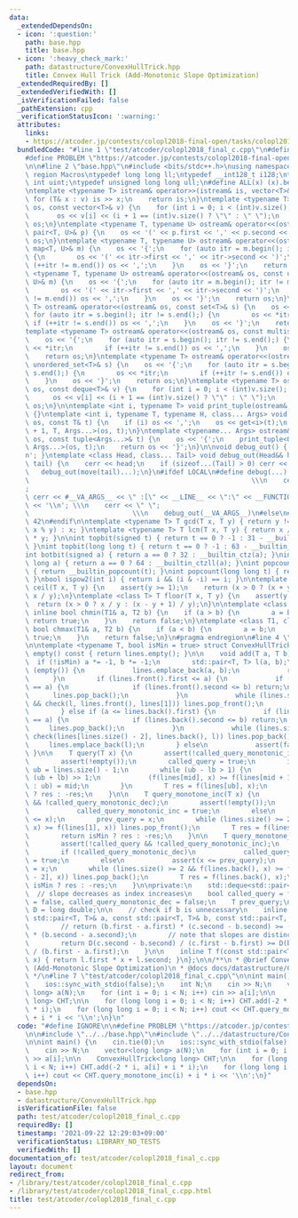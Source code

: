 ```yaml
---
data:
  _extendedDependsOn:
  - icon: ':question:'
    path: base.hpp
    title: base.hpp
  - icon: ':heavy_check_mark:'
    path: datastructure/ConvexHullTrick.hpp
    title: Convex Hull Trick (Add-Monotonic Slope Optimization)
  _extendedRequiredBy: []
  _extendedVerifiedWith: []
  _isVerificationFailed: false
  _pathExtension: cpp
  _verificationStatusIcon: ':warning:'
  attributes:
    links:
    - https://atcoder.jp/contests/colopl2018-final-open/tasks/colopl2018_final_c
  bundledCode: "#line 1 \"test/atcoder/colopl2018_final_c.cpp\"\n#define IGNORE\n\n\
    #define PROBLEM \"https://atcoder.jp/contests/colopl2018-final-open/tasks/colopl2018_final_c\"\
    \n\n#line 2 \"base.hpp\"\n#include <bits/stdc++.h>\nusing namespace std;\n#pragma\
    \ region Macros\ntypedef long long ll;\ntypedef __int128_t i128;\ntypedef unsigned\
    \ int uint;\ntypedef unsigned long long ull;\n#define ALL(x) (x).begin(), (x).end()\n\
    \ntemplate <typename T> istream& operator>>(istream& is, vector<T>& v) {\n   \
    \ for (T& x : v) is >> x;\n    return is;\n}\ntemplate <typename T> ostream& operator<<(ostream&\
    \ os, const vector<T>& v) {\n    for (int i = 0; i < (int)v.size(); i++) {\n \
    \       os << v[i] << (i + 1 == (int)v.size() ? \"\" : \" \");\n    }\n    return\
    \ os;\n}\ntemplate <typename T, typename U> ostream& operator<<(ostream& os, const\
    \ pair<T, U>& p) {\n    os << '(' << p.first << ',' << p.second << ')';\n    return\
    \ os;\n}\ntemplate <typename T, typename U> ostream& operator<<(ostream& os, const\
    \ map<T, U>& m) {\n    os << '{';\n    for (auto itr = m.begin(); itr != m.end();)\
    \ {\n        os << '(' << itr->first << ',' << itr->second << ')';\n        if\
    \ (++itr != m.end()) os << ',';\n    }\n    os << '}';\n    return os;\n}\ntemplate\
    \ <typename T, typename U> ostream& operator<<(ostream& os, const unordered_map<T,\
    \ U>& m) {\n    os << '{';\n    for (auto itr = m.begin(); itr != m.end();) {\n\
    \        os << '(' << itr->first << ',' << itr->second << ')';\n        if (++itr\
    \ != m.end()) os << ',';\n    }\n    os << '}';\n    return os;\n}\ntemplate <typename\
    \ T> ostream& operator<<(ostream& os, const set<T>& s) {\n    os << '{';\n   \
    \ for (auto itr = s.begin(); itr != s.end();) {\n        os << *itr;\n       \
    \ if (++itr != s.end()) os << ',';\n    }\n    os << '}';\n    return os;\n}\n\
    template <typename T> ostream& operator<<(ostream& os, const multiset<T>& s) {\n\
    \    os << '{';\n    for (auto itr = s.begin(); itr != s.end();) {\n        os\
    \ << *itr;\n        if (++itr != s.end()) os << ',';\n    }\n    os << '}';\n\
    \    return os;\n}\ntemplate <typename T> ostream& operator<<(ostream& os, const\
    \ unordered_set<T>& s) {\n    os << '{';\n    for (auto itr = s.begin(); itr !=\
    \ s.end();) {\n        os << *itr;\n        if (++itr != s.end()) os << ',';\n\
    \    }\n    os << '}';\n    return os;\n}\ntemplate <typename T> ostream& operator<<(ostream&\
    \ os, const deque<T>& v) {\n    for (int i = 0; i < (int)v.size(); i++) {\n  \
    \      os << v[i] << (i + 1 == (int)v.size() ? \"\" : \" \");\n    }\n    return\
    \ os;\n}\n\ntemplate <int i, typename T> void print_tuple(ostream&, const T&)\
    \ {}\ntemplate <int i, typename T, typename H, class... Args> void print_tuple(ostream&\
    \ os, const T& t) {\n    if (i) os << ',';\n    os << get<i>(t);\n    print_tuple<i\
    \ + 1, T, Args...>(os, t);\n}\ntemplate <typename... Args> ostream& operator<<(ostream&\
    \ os, const tuple<Args...>& t) {\n    os << '{';\n    print_tuple<0, tuple<Args...>,\
    \ Args...>(os, t);\n    return os << '}';\n}\n\nvoid debug_out() { cerr << '\\\
    n'; }\ntemplate <class Head, class... Tail> void debug_out(Head&& head, Tail&&...\
    \ tail) {\n    cerr << head;\n    if (sizeof...(Tail) > 0) cerr << \", \";\n \
    \   debug_out(move(tail)...);\n}\n#ifdef LOCAL\n#define debug(...)           \
    \                                                        \\\n    cerr << \" \"\
    ;                                                                     \\\n   \
    \ cerr << #__VA_ARGS__ << \" :[\" << __LINE__ << \":\" << __FUNCTION__ << \"]\"\
    \ << '\\n'; \\\n    cerr << \" \";                                           \
    \                          \\\n    debug_out(__VA_ARGS__)\n#else\n#define debug(...)\
    \ 42\n#endif\n\ntemplate <typename T> T gcd(T x, T y) { return y != 0 ? gcd(y,\
    \ x % y) : x; }\ntemplate <typename T> T lcm(T x, T y) { return x / gcd(x, y)\
    \ * y; }\n\nint topbit(signed t) { return t == 0 ? -1 : 31 - __builtin_clz(t);\
    \ }\nint topbit(long long t) { return t == 0 ? -1 : 63 - __builtin_clzll(t); }\n\
    int botbit(signed a) { return a == 0 ? 32 : __builtin_ctz(a); }\nint botbit(long\
    \ long a) { return a == 0 ? 64 : __builtin_ctzll(a); }\nint popcount(signed t)\
    \ { return __builtin_popcount(t); }\nint popcount(long long t) { return __builtin_popcountll(t);\
    \ }\nbool ispow2(int i) { return i && (i & -i) == i; }\n\ntemplate <class T> T\
    \ ceil(T x, T y) {\n    assert(y >= 1);\n    return (x > 0 ? (x + y - 1) / y :\
    \ x / y);\n}\ntemplate <class T> T floor(T x, T y) {\n    assert(y >= 1);\n  \
    \  return (x > 0 ? x / y : (x - y + 1) / y);\n}\n\ntemplate <class T1, class T2>\
    \ inline bool chmin(T1& a, T2 b) {\n    if (a > b) {\n        a = b;\n       \
    \ return true;\n    }\n    return false;\n}\ntemplate <class T1, class T2> inline\
    \ bool chmax(T1& a, T2 b) {\n    if (a < b) {\n        a = b;\n        return\
    \ true;\n    }\n    return false;\n}\n#pragma endregion\n#line 4 \"datastructure/ConvexHullTrick.hpp\"\
    \n\ntemplate <typename T, bool isMin = true> struct ConvexHullTrick {\n    bool\
    \ empty() const { return lines.empty(); }\n\n    void add(T a, T b) {\n      \
    \  if (!isMin) a *= -1, b *= -1;\n        std::pair<T, T> l(a, b);\n        if\
    \ (empty()) {\n            lines.emplace_back(a, b);\n            return;\n  \
    \      }\n        if (lines.front().first <= a) {\n            if (lines.front().first\
    \ == a) {\n                if (lines.front().second <= b) return;\n          \
    \      lines.pop_back();\n            }\n            while (lines.size() >= 2\
    \ && check(l, lines.front(), lines[1])) lines.pop_front();\n            lines.emplace_front(l);\n\
    \        } else if (a <= lines.back().first) {\n            if (lines.back().first\
    \ == a) {\n                if (lines.back().second <= b) return;\n           \
    \     lines.pop_back();\n            }\n            while (lines.size() >= 2 &&\
    \ check(lines[lines.size() - 2], lines.back(), l)) lines.pop_back();\n       \
    \     lines.emplace_back(l);\n        } else\n            assert(false);\n   \
    \ }\n\n    T query(T x) {\n        assert(!called_query_monotonic_inc && !called_query_monotonic_dec);\n\
    \        assert(!empty());\n        called_query = true;\n        int lb = -1,\
    \ ub = lines.size() - 1;\n        while (ub - lb > 1) {\n            int mid =\
    \ (ub + lb) >> 1;\n            (f(lines[mid], x) >= f(lines[mid + 1], x) ? lb\
    \ : ub) = mid;\n        }\n        T res = f(lines[ub], x);\n        return isMin\
    \ ? res : -res;\n    }\n\n    T query_monotone_inc(T x) {\n        assert(!called_query\
    \ && !called_query_monotonic_dec);\n        assert(!empty());\n        if (!called_query_monotonic_inc)\n\
    \            called_query_monotonic_inc = true;\n        else\n            assert(prev_query\
    \ <= x);\n        prev_query = x;\n        while (lines.size() >= 2 && f(lines.front(),\
    \ x) >= f(lines[1], x)) lines.pop_front();\n        T res = f(lines.front(), x);\n\
    \        return isMin ? res : -res;\n    }\n\n    T query_monotone_dec(T x) {\n\
    \        assert(!called_query && !called_query_monotonic_inc);\n        assert(!empty());\n\
    \        if (!called_query_monotonic_dec)\n            called_query_monotonic_dec\
    \ = true;\n        else\n            assert(x <= prev_query);\n        prev_query\
    \ = x;\n        while (lines.size() >= 2 && f(lines.back(), x) >= f(lines[lines.size()\
    \ - 2], x)) lines.pop_back();\n        T res = f(lines.back(), x);\n        return\
    \ isMin ? res : -res;\n    }\n\nprivate:\n    std::deque<std::pair<T, T>> lines;\
    \  // slope decreases as index increases\n    bool called_query = false, called_query_monotonic_inc\
    \ = false, called_query_monotonic_dec = false;\n    T prev_query;\n\n    using\
    \ D = long double;\n\n    // check if b is unnecessary\n    inline bool check(const\
    \ std::pair<T, T>& a, const std::pair<T, T>& b, const std::pair<T, T>& c) {\n\
    \        // return (b.first - a.first) * (c.second - b.second) >= (c.first - b.first)\
    \ * (b.second - a.second);\n        // note that slopes are distinct and decrease\n\
    \        return D(c.second - b.second) / (c.first - b.first) >= D(b.second - a.second)\
    \ / (b.first - a.first);\n    }\n\n    inline T f(const std::pair<T, T>& l, T\
    \ x) { return l.first * x + l.second; }\n};\n\n/**\n * @brief Convex Hull Trick\
    \ (Add-Monotonic Slope Optimization)\n * @docs docs/datastructure/ConvexHullTrick.md\n\
    \ */\n#line 7 \"test/atcoder/colopl2018_final_c.cpp\"\n\nint main() {\n    cin.tie(0);\n\
    \    ios::sync_with_stdio(false);\n    int N;\n    cin >> N;\n    vector<long\
    \ long> a(N);\n    for (int i = 0; i < N; i++) cin >> a[i];\n\n    ConvexHullTrick<long\
    \ long> CHT;\n\n    for (long long i = 0; i < N; i++) CHT.add(-2 * i, a[i] + i\
    \ * i);\n    for (long long i = 0; i < N; i++) cout << CHT.query_monotone_inc(i)\
    \ + i * i << '\\n';\n}\n"
  code: "#define IGNORE\n\n#define PROBLEM \"https://atcoder.jp/contests/colopl2018-final-open/tasks/colopl2018_final_c\"\
    \n\n#include \"../../base.hpp\"\n#include \"../../datastructure/ConvexHullTrick.hpp\"\
    \n\nint main() {\n    cin.tie(0);\n    ios::sync_with_stdio(false);\n    int N;\n\
    \    cin >> N;\n    vector<long long> a(N);\n    for (int i = 0; i < N; i++) cin\
    \ >> a[i];\n\n    ConvexHullTrick<long long> CHT;\n\n    for (long long i = 0;\
    \ i < N; i++) CHT.add(-2 * i, a[i] + i * i);\n    for (long long i = 0; i < N;\
    \ i++) cout << CHT.query_monotone_inc(i) + i * i << '\\n';\n}"
  dependsOn:
  - base.hpp
  - datastructure/ConvexHullTrick.hpp
  isVerificationFile: false
  path: test/atcoder/colopl2018_final_c.cpp
  requiredBy: []
  timestamp: '2021-09-22 12:29:03+09:00'
  verificationStatus: LIBRARY_NO_TESTS
  verifiedWith: []
documentation_of: test/atcoder/colopl2018_final_c.cpp
layout: document
redirect_from:
- /library/test/atcoder/colopl2018_final_c.cpp
- /library/test/atcoder/colopl2018_final_c.cpp.html
title: test/atcoder/colopl2018_final_c.cpp
---
```

